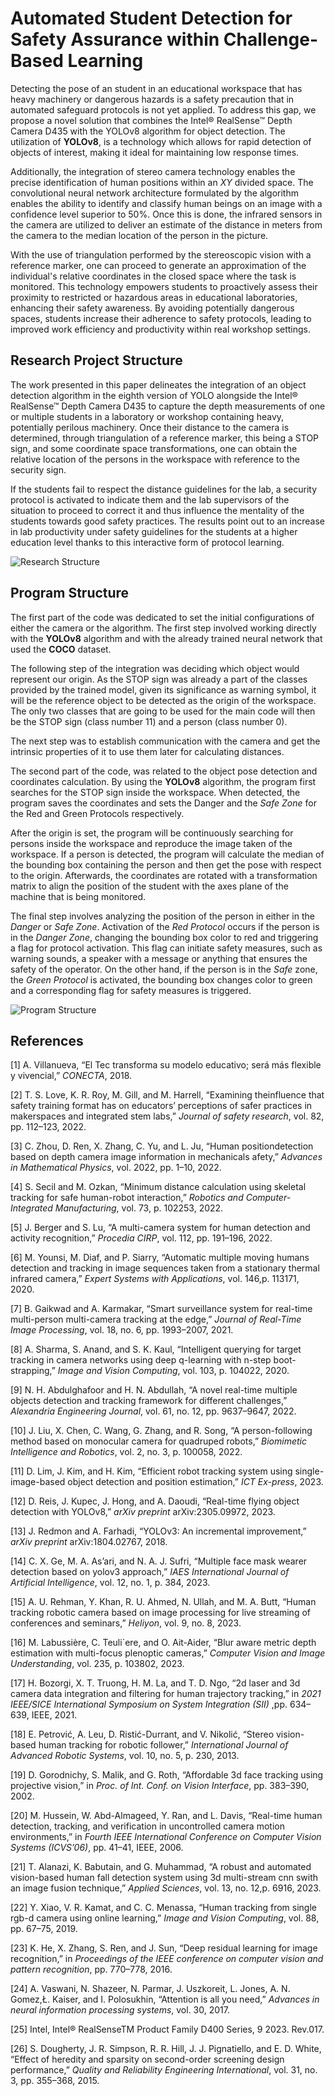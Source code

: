 # Automated Student Detection for Safety Assurance within Challenge-Based Learning
Detecting the pose of an student in an educational workspace that has heavy machinery or dangerous hazards is a safety precaution that in automated safeguard protocols is not yet applied. To address this gap, we propose a novel solution that combines the Intel® RealSense™ Depth Camera D435 with the YOLOv8 algorithm for object detection. The utilization of **YOLOv8**, is a technology which allows for rapid detection of objects of interest, making it ideal for maintaining low response times. 

Additionally, the integration of stereo camera technology enables the precise identification of human positions within an _XY_ divided space. The convolutional neural network architecture formulated by the algorithm enables the ability to identify and classify human beings on an image with a confidence level superior to 50%. Once this is done, the infrared sensors in the camera are utilized to deliver an estimate of the distance in meters from the camera to the median location of the person in the picture. 

With the use of triangulation performed by the stereoscopic vision with a reference marker, one can proceed to generate an approximation of the individual's relative coordinates in the closed space where the task is monitored. This technology empowers students to proactively assess their proximity to restricted or hazardous areas in educational laboratories, enhancing their safety awareness. By avoiding potentially dangerous spaces, students increase their adherence to safety protocols, leading to improved work efficiency and productivity within real workshop settings.


## Research Project Structure

The work presented in this paper delineates the integration of an object detection algorithm in the eighth version of YOLO alongside the  Intel® RealSense™ Depth Camera D435 to capture the depth measurements of one or multiple students in a laboratory or workshop containing heavy, potentially perilous machinery. Once their distance to the camera is determined, through triangulation of a reference marker, this being a STOP sign, and some coordinate space transformations, one can obtain the relative location of the persons in the workspace with reference to the security sign. 

If the students fail to respect the distance guidelines for the lab, a security protocol is activated to indicate them and the lab supervisors of the situation to proceed to correct it and thus influence the mentality of the students towards good safety practices. The results point out to an increase in lab productivity under safety guidelines for the students at a higher education level thanks to this interactive form of protocol learning.

![Research Structure](https://github.com/IrrationalPerson/Percepcion-Robotica/assets/21211365/7f758d58-bbda-474c-a477-94afbae1022b)


## Program Structure

The first part of the code was dedicated to set the initial configurations of either the camera or the algorithm. The first step involved working directly with the **YOLOv8** algorithm and with the already trained neural network that used the **COCO** dataset. 

The following step of the integration was deciding which object would represent our origin. As the STOP sign was already a part of the classes provided by the trained model, given its significance as warning symbol, it will be the reference object to be  detected as the origin of the workspace. The only two classes that are going to be used for the main code will then be the STOP sign (class number 11) and a person (class number 0).

The next step was to establish communication with the camera and get the intrinsic properties of it to use them later for calculating distances. 

The second part of the code, was related to the object pose detection and coordinates calculation. By using the **YOLOv8** algorithm, the program first searches for the STOP sign inside the workspace. When detected, the program saves the coordinates and sets the Danger and the _Safe Zone_ for the Red and Green Protocols respectively. 

After the origin is set, the program will be continuously searching for persons inside the workspace and reproduce the image taken of the workspace. If a person is detected, the program will calculate the median of the bounding box containing the person and then get the pose with respect to the origin. Afterwards, the coordinates are rotated with a transformation matrix to align the position of the student with the axes plane of the machine that is being monitored.

The final step involves analyzing the position of the person in either in the _Danger_ or _Safe Zone_. Activation of the _Red Protocol_ occurs if the person is in the _Danger Zone_, changing the bounding box color to red and triggering a flag for protocol activation. This flag can initiate safety measures, such as warning sounds, a speaker with a message or anything that ensures the safety of the operator. On the other hand, if the person is in the _Safe_ zone, the _Green Protocol_ is activated, the bounding box changes color to green and a corresponding flag for safety measures is triggered. 

![Program Structure](https://github.com/IrrationalPerson/Percepcion-Robotica/assets/21211365/120d5080-34ae-47f0-b485-315dc37f1d5a)


## References

[1] A. Villanueva, “El Tec transforma su modelo educativo; será más flexible y vivencial,” _CONECTA_, 2018.

[2] T. S. Love, K. R. Roy, M. Gill, and M. Harrell, “Examining theinfluence that safety training format has on educators’ perceptions of safer practices in makerspaces and integrated stem labs,” _Journal of safety research_, vol. 82, pp. 112–123, 2022.

[3] C. Zhou, D. Ren, X. Zhang, C. Yu, and L. Ju, “Human positiondetection based on depth camera image information in mechanicals afety,” _Advances in Mathematical Physics_, vol. 2022, pp. 1–10, 2022.

[4] S. Secil and M. Ozkan, “Minimum distance calculation using skeletal tracking for safe human-robot interaction,” _Robotics and Computer-Integrated Manufacturing_, vol. 73, p. 102253, 2022.

[5] J. Berger and S. Lu, “A multi-camera system for human detection and activity recognition,” _Procedia CIRP_, vol. 112, pp. 191–196, 2022.

[6] M. Younsi, M. Diaf, and P. Siarry, “Automatic multiple moving humans detection and tracking in image sequences taken from a stationary thermal infrared camera,” _Expert Systems with Applications_, vol. 146,p. 113171, 2020.

[7] B. Gaikwad and A. Karmakar, “Smart surveillance system for real-time multi-person multi-camera tracking at the edge,” _Journal of Real-Time Image Processing_, vol. 18, no. 6, pp. 1993–2007, 2021.

[8] A. Sharma, S. Anand, and S. K. Kaul, “Intelligent querying for target tracking in camera networks using deep q-learning with n-step boot-strapping,” _Image and Vision Computing_, vol. 103, p. 104022, 2020.

[9] N. H. Abdulghafoor and H. N. Abdullah, “A novel real-time multiple objects detection and tracking framework for different challenges,” _Alexandria Engineering Journal_, vol. 61, no. 12, pp. 9637–9647, 2022.

[10] J. Liu, X. Chen, C. Wang, G. Zhang, and R. Song, “A person-following method based on monocular camera for quadruped robots,” _Biomimetic Intelligence and Robotics_, vol. 2, no. 3, p. 100058, 2022.

[11] D. Lim, J. Kim, and H. Kim, “Efficient robot tracking system using single-image-based object detection and position estimation,” _ICT Ex-press_, 2023.

[12] D. Reis, J. Kupec, J. Hong, and A. Daoudi, “Real-time flying object detection with YOLOv8,” _arXiv preprint_ arXiv:2305.09972, 2023.

[13] J. Redmon and A. Farhadi, “YOLOv3: An incremental improvement,” _arXiv preprint_ arXiv:1804.02767, 2018.

[14] C. X. Ge, M. A. As’ari, and N. A. J. Sufri, “Multiple face mask wearer detection based on yolov3 approach,” _IAES International Journal of Artificial Intelligence_, vol. 12, no. 1, p. 384, 2023.

[15] A. U. Rehman, Y. Khan, R. U. Ahmed, N. Ullah, and M. A. Butt, “Human tracking robotic camera based on image processing for live streaming of conferences and seminars,” _Heliyon_, vol. 9, no. 8, 2023.

[16] M. Labussière, C. Teuli`ere, and O. Ait-Aider, “Blur aware metric depth estimation with multi-focus plenoptic cameras,” _Computer Vision and Image Understanding_, vol. 235, p. 103802, 2023.

[17] H. Bozorgi, X. T. Truong, H. M. La, and T. D. Ngo, “2d laser and 3d camera data integration and filtering for human trajectory tracking,” in _2021 IEEE/SICE International Symposium on System Integration (SII)_ ,pp. 634–639, IEEE, 2021.

[18] E. Petrović, A. Leu, D. Ristić-Durrant, and V. Nikolić, “Stereo vision-based human tracking for robotic follower,” _International Journal of Advanced Robotic Systems_, vol. 10, no. 5, p. 230, 2013.

[19] D. Gorodnichy, S. Malik, and G. Roth, “Affordable 3d face tracking using projective vision,” in _Proc. of Int. Conf. on Vision Interface_, pp. 383–390, 2002.

[20] M. Hussein, W. Abd-Almageed, Y. Ran, and L. Davis, “Real-time human detection, tracking, and verification in uncontrolled camera motion environments,” in _Fourth IEEE International Conference on Computer Vision Systems (ICVS’06)_, pp. 41–41, IEEE, 2006.

[21] T. Alanazi, K. Babutain, and G. Muhammad, “A robust and automated vision-based human fall detection system using 3d multi-stream cnn swith an image fusion technique,” _Applied Sciences_, vol. 13, no. 12,p. 6916, 2023.

[22] Y. Xiao, V. R. Kamat, and C. C. Menassa, “Human tracking from single rgb-d camera using online learning,” _Image and Vision Computing_, vol. 88, pp. 67–75, 2019.

[23] K. He, X. Zhang, S. Ren, and J. Sun, “Deep residual learning for image recognition,” in _Proceedings of the IEEE conference on computer vision and pattern recognition_, pp. 770–778, 2016.

[24] A. Vaswani, N. Shazeer, N. Parmar, J. Uszkoreit, L. Jones, A. N. Gomez,Ł. Kaiser, and I. Polosukhin, “Attention is all you need,” _Advances in neural information processing systems_, vol. 30, 2017.

[25] Intel, Intel® RealSenseTM Product Family D400 Series, 9 2023. Rev.017.

[26] S. Dougherty, J. R. Simpson, R. R. Hill, J. J. Pignatiello, and E. D. White, “Effect of heredity and sparsity on second-order screening design performance,” _Quality and Reliability Engineering International_, vol. 31, no. 3, pp. 355–368, 2015.
